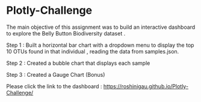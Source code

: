 # Plotly-Challenge

The main objective of this assignment was to build an interactive dashboard to explore the Belly Button Biodiversity dataset .

Step 1 : Built a horizontal bar chart with a dropdown menu to display the top 10 OTUs found in that individual , reading the data from samples.json.

Step 2 : Created a bubble chart that displays each sample

Step 3 : Created a Gauge  Chart (Bonus)

Please click the link to the dashboard :  https://roshinigau.github.io/Plotly-Challenge/